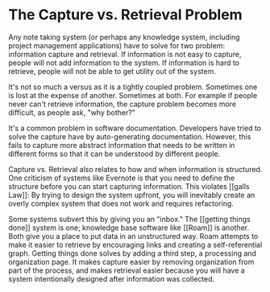 # The Capture vs. Retrieval Problem

Any note taking system (or perhaps any knowledge system, including project management applications) have to solve for two problem: information capture and retrieval. If information is not easy to capture, people will not add information to the system. If information is hard to retrieve, people will not be able to get utility out of the system. 

It's not so much a versus as it is a tightly coupled problem. Sometimes one is lost at the expense of another. Sometimes at both. For example if people never can't retrieve information, the capture problem becomes more difficult, as people ask, "why bother?" 

It's a common problem in software documentation. Developers have tried to solve the capture have by auto-generating documentation. However, this fails to capture more abstract information that needs to be written in different forms so that it can be understood by different people. 

Capture vs. Retrieval also relates to how and when information is structured. One criticism of systems like Evernote is that you need to define the structure before you can start capturing information. This violates [[galls Law]]: By trying to design the system upfront, you will inevitably create an overly complex system that does not work and requires refactoring. 

Some systems subvert this by giving you an "inbox." The [[getting things done]] system is one; knowledge base software like [[Roam]] is another. Both give you a place to put data in an unstructured way. Roam attempts to make it easier to retrieve by encouraging links and creating a self-referential graph. Getting things done solves by adding a third step, a processing and organization page. It makes capture easier by removing organization from part of the process, and makes retrieval easier because you will have a system intentionally designed after information was collected. 
